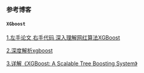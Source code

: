 ### 参考博客

#### `XGboost`

[1.左手论文 右手代码 深入理解网红算法XGBoost](https://zhuanlan.zhihu.com/p/91817667)

[2.深度解析xgboost](https://www.cnblogs.com/hellojamest/p/11569706.html)

[3.详解《XGBoost: A Scalable Tree Boosting System》](https://zhuanlan.zhihu.com/p/89546007)

